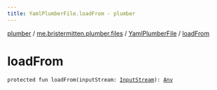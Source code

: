 ```yaml
---
title: YamlPlumberFile.loadFrom - plumber
---
```


[plumber](../../index.html) / [me.bristermitten.plumber.files](../index.html) / [YamlPlumberFile](index.html) / [loadFrom](./load-from.html)

# loadFrom

`protected fun loadFrom(inputStream: `[`InputStream`](https://docs.oracle.com/javase/6/docs/api/java/io/InputStream.html)`): `[`Any`](https://kotlinlang.org/api/latest/jvm/stdlib/kotlin/-any/index.html)